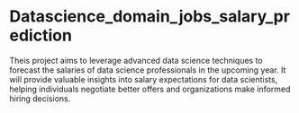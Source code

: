 # Datascience_domain_jobs_salary_prediction
Theis project aims to leverage advanced data science techniques to forecast the salaries of data science professionals in the upcoming year. It will provide valuable insights into salary expectations for data scientists, helping individuals negotiate better offers and organizations make informed hiring decisions.
